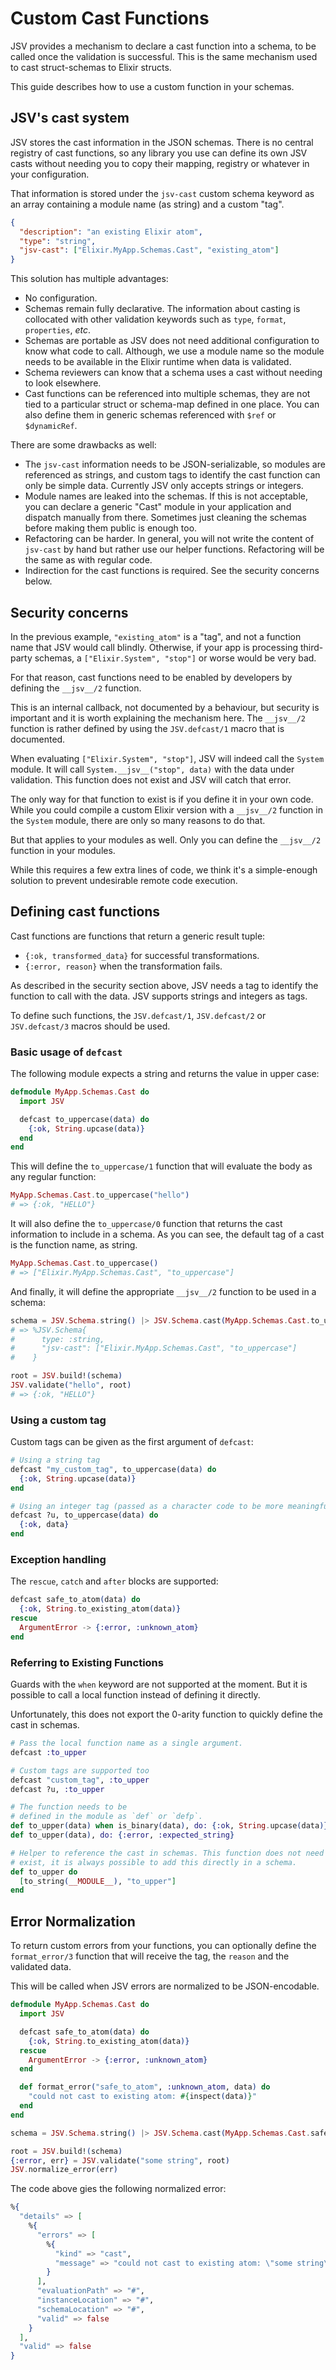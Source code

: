 # Custom Cast Functions

JSV provides a mechanism to declare a cast function into a schema, to be called
once the validation is successful. This is the same mechanism used to cast
struct-schemas to Elixir structs.

This guide describes how to use a custom function in your schemas.


## JSV's cast system

JSV stores the cast information in the JSON schemas. There is no central
registry of cast functions, so any library you use can define its own JSV casts
without needing you to copy their mapping, registry or whatever in your
configuration.

That information is stored under the `jsv-cast` custom schema keyword as an
array containing a module name (as string) and a custom "tag".

```json
{
  "description": "an existing Elixir atom",
  "type": "string",
  "jsv-cast": ["Elixir.MyApp.Schemas.Cast", "existing_atom"]
}
```

This solution has multiple advantages:

* No configuration.
* Schemas remain fully declarative. The information about casting is collocated
  with other validation keywords such as `type`, `format`, `properties`, _etc_.
* Schemas are portable as JSV does not need additional configuration to know
  what code to call. Although, we use a module name so the module needs to be
  available in the Elixir runtime when data is validated.
* Schema reviewers can know that a schema uses a cast without needing to look
  elsewhere.
* Cast functions can be referenced into multiple schemas, they are not tied to a
  particular struct or schema-map defined in one place. You can also define them
  in generic schemas referenced with `$ref` or `$dynamicRef`.

There are some drawbacks as well:

* The `jsv-cast` information needs to be JSON-serializable, so modules are
  referenced as strings, and custom tags to identify the cast function can only
  be simple data. Currently JSV only accepts strings or integers.
* Module names are leaked into the schemas. If this is not acceptable, you can
  declare a generic "Cast" module in your application and dispatch manually from
  there. Sometimes just cleaning the schemas before making them public is enough
  too.
* Refactoring can be harder. In general, you will not write the content of
  `jsv-cast` by hand but rather use our helper functions. Refactoring will be
  the same as with regular code.
* Indirection for the cast functions is required. See the security concerns
  below.


## Security concerns

In the previous example, `"existing_atom"` is a "tag", and not a function name
that JSV would call blindly. Otherwise, if your app is processing third-party
schemas, a `["Elixir.System", "stop"]` or worse would be very bad.

For that reason, cast functions need to be enabled by developers by defining the
`__jsv__/2` function.

This is an internal callback, not documented by a behaviour, but security is
important and it is worth explaining the mechanism here. The `__jsv__/2`
function is rather defined by using the `JSV.defcast/1` macro that is documented.

When evaluating `["Elixir.System", "stop"]`, JSV will indeed call the `System`
module. It will call `System.__jsv__("stop", data)` with the data under
validation. This function does not exist and JSV will catch that error.

The only way for that function to exist is if you define it in your own code.
While you could compile a custom Elixir version with a `__jsv__/2` function in
the `System` module, there are only so many reasons to do that.

But that applies to your modules as well. Only you can define the `__jsv__/2`
function in your modules.

While this requires a few extra lines of code, we think it's a simple-enough
solution to prevent undesirable remote code execution.


## Defining cast functions

Cast functions are functions that return a generic result tuple:
- `{:ok, transformed_data}` for successful transformations.
- `{:error, reason}` when the transformation fails.

As described in the security section above, JSV needs a tag to identify the
function to call with the data. JSV supports strings and integers as tags.

To define such functions, the `JSV.defcast/1`, `JSV.defcast/2` or
`JSV.defcast/3` macros should be used.


### Basic usage of `defcast`

The following module expects a string and returns the value in upper case:

```elixir
defmodule MyApp.Schemas.Cast do
  import JSV

  defcast to_uppercase(data) do
    {:ok, String.upcase(data)}
  end
end
```

This will define the `to_uppercase/1` function that will evaluate the body as
any regular function:

```elixir
MyApp.Schemas.Cast.to_uppercase("hello")
# => {:ok, "HELLO"}
```

It will also define the `to_uppercase/0` function that returns the cast
information to include in a schema. As you can see, the default tag of a cast is
the function name, as string.

```elixir
MyApp.Schemas.Cast.to_uppercase()
# => ["Elixir.MyApp.Schemas.Cast", "to_uppercase"]
```

And finally, it will define the appropriate `__jsv__/2` function to be used in a
schema:

```elixir
schema = JSV.Schema.string() |> JSV.Schema.cast(MyApp.Schemas.Cast.to_uppercase())
# => %JSV.Schema{
#      type: :string,
#      "jsv-cast": ["Elixir.MyApp.Schemas.Cast", "to_uppercase"]
#    }

root = JSV.build!(schema)
JSV.validate("hello", root)
# => {:ok, "HELLO"}
```


### Using a custom tag

Custom tags can be given as the first argument of `defcast`:

```elixir
# Using a string tag
defcast "my_custom_tag", to_uppercase(data) do
  {:ok, String.upcase(data)}
end

# Using an integer tag (passed as a character code to be more meaningful)
defcast ?u, to_uppercase(data) do
  {:ok, data}
end
```


### Exception handling

The `rescue`, `catch` and `after` blocks are supported:

```elixir
defcast safe_to_atom(data) do
  {:ok, String.to_existing_atom(data)}
rescue
  ArgumentError -> {:error, :unknown_atom}
end
```


### Referring to Existing Functions

Guards with the `when` keyword are not supported at the moment. But it is
possible to call a local function instead of defining it directly.

Unfortunately, this does not export the 0-arity function to quickly define the
cast in schemas.

```elixir
# Pass the local function name as a single argument.
defcast :to_upper

# Custom tags are supported too
defcast "custom_tag", :to_upper
defcast ?u, :to_upper

# The function needs to be
# defined in the module as `def` or `defp`.
def to_upper(data) when is_binary(data), do: {:ok, String.upcase(data)}
def to_upper(data), do: {:error, :expected_string}

# Helper to reference the cast in schemas. This function does not need to
# exist, it is always possible to add this directly in a schema.
def to_upper do
  [to_string(__MODULE__), "to_upper"]
end
```


## Error Normalization

To return custom errors from your functions, you can optionally define the
`format_error/3` function that will receive the tag, the `reason` and the
validated data.

This will be called when JSV errors are normalized to be JSON-encodable.

<!-- rdmx :section name:example_error format:true -->
```elixir
defmodule MyApp.Schemas.Cast do
  import JSV

  defcast safe_to_atom(data) do
    {:ok, String.to_existing_atom(data)}
  rescue
    ArgumentError -> {:error, :unknown_atom}
  end

  def format_error("safe_to_atom", :unknown_atom, data) do
    "could not cast to existing atom: #{inspect(data)}"
  end
end

schema = JSV.Schema.string() |> JSV.Schema.cast(MyApp.Schemas.Cast.safe_to_atom())

root = JSV.build!(schema)
{:error, err} = JSV.validate("some string", root)
JSV.normalize_error(err)
```
<!-- rdmx /:section -->

The code above gies the following normalized error:

<!-- rdmx :eval section:example_error  -->
```elixir
%{
  "details" => [
    %{
      "errors" => [
        %{
          "kind" => "cast",
          "message" => "could not cast to existing atom: \"some string\""
        }
      ],
      "evaluationPath" => "#",
      "instanceLocation" => "#",
      "schemaLocation" => "#",
      "valid" => false
    }
  ],
  "valid" => false
}
```
<!-- rdmx /:eval -->
